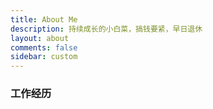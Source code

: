 ```yaml
---
title: About Me
description: 持续成长的小白菜，搞钱要紧，早日退休
layout: about
comments: false
sidebar: custom
---
```

### 工作经历